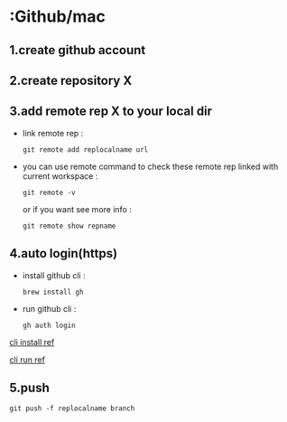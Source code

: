# :Github/mac
## 1.create github account
## 2.create repository X
## 3.add remote rep X to your local dir
* link remote rep :

    `
    git remote add replocalname url
    `

* you can use remote command to check these remote rep linked with current workspace :

    `
    git remote -v
    `
    
    or if you want see more info :
    
    `
    git remote show repname
    `
## 4.auto login(https)
* install github cli :

    `
    brew install gh
    `

* run github cli :

    `
    gh auth login
    `

[cli install ref](https://github.com/cli/cli#installation)

[cli run ref](https://cli.github.com/manual/gh_auth_login)
## 5.push
`
git push -f replocalname branch
`
